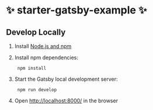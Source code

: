 # ✨ starter-gatsby-example ✨

## Develop Locally

1. Install [Node.js and npm](https://nodejs.org/en/)

1. Install npm dependencies:

        npm install

1. Start the Gatsby local development server:

        npm run develop

1. Open [http://localhost:8000/](http://localhost:8000/) in the browser
